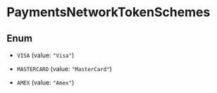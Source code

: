 

# PaymentsNetworkTokenSchemes

## Enum


* `VISA` (value: `"Visa"`)

* `MASTERCARD` (value: `"MasterCard"`)

* `AMEX` (value: `"Amex"`)



